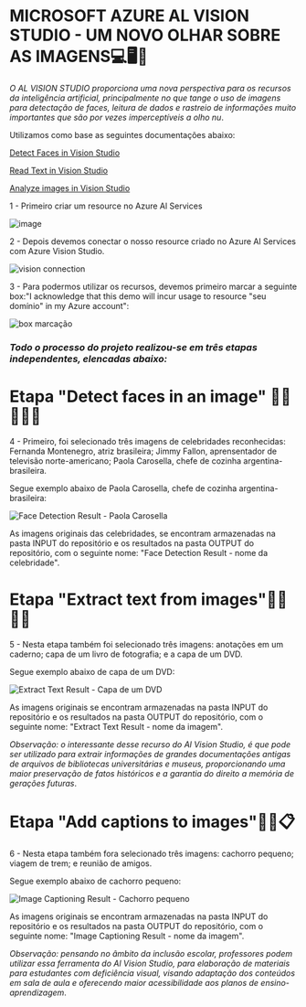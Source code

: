 # MICROSOFT AZURE AL VISION STUDIO - UM NOVO OLHAR SOBRE AS IMAGENS💻🖥📸

_O AL VISION STUDIO proporciona uma nova perspectiva para os recursos da inteligência artificial, principalmente no que tange o uso de imagens para detectação de faces, leitura de dados e rastreio de informações muito importantes que são por vezes imperceptíveis a olho nu_.

Utilizamos como base as seguintes documentações abaixo:

[Detect Faces in Vision Studio](https://microsoftlearning.github.io/mslearn-ai-fundamentals/Instructions/Labs/04-face.html)

[Read Text in Vision Studio](https://microsoftlearning.github.io/mslearn-ai-fundamentals/Instructions/Labs/05-ocr.html)

[Analyze images in Vision Studio](https://microsoftlearning.github.io/mslearn-ai-fundamentals/Instructions/Labs/03-image-analysis.html)


1 - Primeiro criar um resource no Azure Al Services

![image](https://github.com/vgastaldelli/LABORATORIOAZUREAI900-RECONHECIMENTOFACIAL-TRANSFORMACAODEIMAGENS/assets/160192109/76c71df7-ec32-4d07-8633-3b2fdc3eaaf6)

2 - Depois devemos conectar o nosso resource criado no Azure Al Services com Azure Vision Studio.

![vision connection](https://github.com/vgastaldelli/LABORATORIOAZUREAI900-RECONHECIMENTOFACIAL-TRANSFORMACAODEIMAGENS/assets/160192109/ed3c4c68-c09b-48ca-a648-bf05ecdaec2d)

3 - Para podermos utilizar os recursos, devemos primeiro marcar a seguinte box:"I acknowledge that this demo will incur usage to resource "seu domínio" in my Azure account":

![box marcação](https://github.com/vgastaldelli/LABORATORIOAZUREAI900-RECONHECIMENTOFACIAL-TRANSFORMACAODEIMAGENS/assets/160192109/3f00f963-3448-4eae-bdf6-aac004b31b5b)

### _Todo o processo do projeto realizou-se em três etapas independentes, elencadas abaixo:_

# Etapa "Detect faces in an image" 🧑👧👩👱‍♂️

4 - Primeiro, foi selecionado três imagens de celebridades reconhecidas: Fernanda Montenegro, atriz brasileira; Jimmy Fallon, aprensentador de televisão norte-americano;
Paola Carosella, chefe de cozinha argentina-brasileira.

Segue exemplo abaixo de Paola Carosella, chefe de cozinha argentina-brasileira:

![Face Detection Result - Paola Carosella](https://github.com/vgastaldelli/LABORATORIOAZUREAI900-RECONHECIMENTOFACIAL-TRANSFORMACAODEIMAGENS/assets/160192109/21f4001e-eaa3-4085-bd63-795e3aaa01f1)

As imagens originais das celebridades, se encontram armazenadas na pasta INPUT do repositório e os resultados na pasta OUTPUT do repositório, com o seguinte nome: "Face Detection Result - nome da celebridade".

# Etapa "Extract text from images"📑📰🧾📓

5 - Nesta etapa também foi selecionado três imagens: anotações em um caderno; capa de um livro de fotografia; e a capa de um DVD.

Segue exemplo abaixo de capa de um DVD:

![Extract Text Result - Capa de um DVD](https://github.com/vgastaldelli/LABORATORIOAZUREAI900-RECONHECIMENTOFACIAL-TRANSFORMACAODEIMAGENS/assets/160192109/1feb5af2-8915-4a5c-b1fd-607aa2c89536)

As imagens originais se encontram armazenadas na pasta INPUT do repositório e os resultados na pasta OUTPUT do repositório, com o seguinte nome: "Extract Text Result - nome da imagem".

_Observação: o interessante desse recurso do Al Vision Studio, é que pode ser utilizado para extrair informações de grandes documentações antigas de arquivos de bibliotecas universitárias e museus, proporcionando uma maior preservação de fatos históricos e a garantia do direito a memória de gerações futuras_.

# Etapa "Add captions to images"📝📇📋

6 - Nesta etapa também fora selecionado três imagens: cachorro pequeno; viagem de trem; e reunião de amigos.

Segue exemplo abaixo de cachorro pequeno: 

![Image Captioning Result - Cachorro pequeno](https://github.com/vgastaldelli/LABORATORIOAZUREAI900-RECONHECIMENTOFACIAL-TRANSFORMACAODEIMAGENS/assets/160192109/12ebdf23-17e2-47c8-935b-e0d176ef186f)

As imagens originais se encontram armazenadas na pasta INPUT do repositório e os resultados na pasta OUTPUT do repositório, com o seguinte nome: "Image Captioning Result - nome da imagem".

_Observação: pensando no âmbito da inclusão escolar, professores podem utilizar essa ferramenta do Al Vision Studio, para elaboração de materiais para estudantes com deficiência visual, visando adaptação dos conteúdos em sala de aula e oferecendo maior acessibilidade
aos planos de ensino-aprendizagem_.
